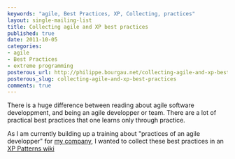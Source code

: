 ```yaml
---
keywords: "agile, Best Practices, XP, Collecting, practices"
layout: single-mailing-list
title: Collecting agile and XP best practices
published: true
date: 2011-10-05
categories:
- agile
- Best Practices
- extreme programming
posterous_url: http://philippe.bourgau.net/collecting-agile-and-xp-best-practices
posterous_slug: collecting-agile-and-xp-best-practices
comments: true
---
```

There is a huge difference between reading about agile software developpment, and being an agile developper or team. There are a lot of practical best practices that one learns only through practice.

As I am currently building up a training about "practices of an agile developper" for [my company](http://www.keyconsulting.fr), I wanted to collect these best practices in an [XP Patterns wiki](https://github.com/philou/XP-Patterns/wiki)

